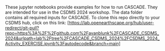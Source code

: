These jupyter notebooks provide examples for how to run CASCADE. They are intended for use in the CSDMS 2024 workshop. The data folder contains all required inputs for CASCADE. 
To clone this repo directly to your CSDMS hub, click on this link: [https://lab.openearthscape.org/hub/user-redirect/git-pull?repo=https%3A%2F%2Fgithub.com%2Favanblunk%2FCASCADE_CSDMS_2024&urlpath=lab%2Ftree%2FCASCADE_CSDMS_2024%2FCSDMS_2024_Activity_EXERCISE.ipynb%3Fautodecode&branch=main]
